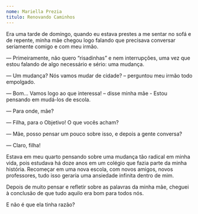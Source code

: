 ```yaml
---
nome: Mariella Prezia
titulo: Renovando Caminhos
---
```


Era uma tarde de domingo, quando eu estava prestes a me sentar no sofá e de repente, minha mãe chegou logo falando que precisava conversar seriamente comigo e com meu irmão.

— Primeiramente, não quero “risadinhas” e nem interrupções, uma vez que estou falando de algo necessário e sério: uma mudança.

— Um mudança? Nós vamos mudar de cidade? – perguntou meu irmão todo empolgado.

— Bom... Vamos logo ao que interessa! – disse minha mãe - Estou pensando em mudá-los de escola.

— Para onde, mãe?

— Filha, para o Objetivo! O que vocês acham?

— Mãe, posso pensar um pouco sobre isso, e depois a gente conversa?

— Claro, filha!

Estava em meu quarto pensando sobre uma mudança tão radical em minha vida, pois estudava há doze anos em um colégio que fazia parte da minha história. Recomeçar em uma nova escola, com novos amigos, novos professores, tudo isso geraria uma ansiedade infinita dentro de mim.

Depois de muito pensar e refletir sobre as palavras da minha mãe, cheguei à conclusão de que tudo aquilo era bom para todos nós.

E não é que ela tinha razão?

